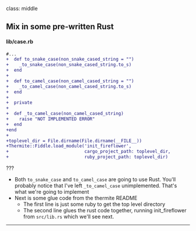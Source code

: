 class: middle
## Mix in some pre-written Rust
#### lib/case.rb

```diff
#...
+  def to_snake_case(non_snake_cased_string = "")
+    _to_snake_case(non_snake_cased_string.to_s)
+  end
+
+  def to_camel_case(non_camel_cased_string = "")
+    _to_camel_case(non_camel_cased_string.to_s)
+  end
+
+  private
+
+  def _to_camel_case(non_camel_cased_string)
+    raise "NOT IMPLEMENTED ERROR"
+  end
+end
+
+toplevel_dir = File.dirname(File.dirname(__FILE__))
+Thermite::Fiddle.load_module('init_fireflower',
+                             cargo_project_path: toplevel_dir,
+                             ruby_project_path: toplevel_dir)
```

???

- Both `to_snake_case` and `to_camel_case` are going to use Rust. You'll
  probably notice that I've left `_to_camel_case` unimplemented. That's what
  we're going to implement
- Next is some glue code from the thermite README
  - The first line is just some ruby to get the top level directory
  - The second line glues the rust code together, running init_fireflower from
    `src/lib.rs` which we'll see next.

---
